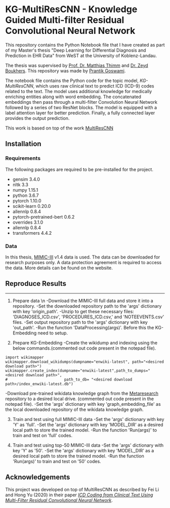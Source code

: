 # KG-MultiResCNN - Knowledge Guided Multi-filter Residual Convolutional Neural Network

This repository contains the Python Notebook file that I have created as part of my Master's thesis "Deep Learning for Differential Diagnosis and Prediction in EHR Data" from WeST at the University of Koblenz-Landau.
 
The thesis was supervised by [Prof. Dr. Matthias Thimm](https://www.mthimm.de/) and [Dr. Zeyd Boukhers](https://zeyd.boukhers.com/). This repository was made by [Prantik Goswami](https://scholar.google.com/citations?user=ei5YCgcAAAAJ).

The notebook file contains the Python code for the topic model, *KG-MultiResCNN*, which uses raw clinical text to predict ICD (ICD-9) codes related to the text. The model uses additional knowledge for medically enriching entities along with word embedding. The concatenated embeddings then pass through a multi-filter Convolution Neural Network followed by a series of two ResNet blocks. The model is equipped with a label attention layer for better prediction. Finally, a fully connected layer provides the output prediction.

This work is based on top of the work [MultiResCNN](https://github.com/foxlf823/Multi-Filter-Residual-Convolutional-Neural-Network)  

## Installation

### Requirements
The following packages are required to be pre-installed for the project.
* gensim                    3.4.0
* nltk                      3.3
* numpy                     1.15.1
* python                    3.6.7
* pytorch                   1.10.0
* scikit-learn              0.20.0
* allennlp                  0.8.4
* pytorch-pretrained-bert   0.6.2
* overrides   				3.1.0
* allennlp   				0.8.4
* transformers				4.4.2

### Data
In this thesis, [MIMIC-III](https://physionet.org/content/mimiciii/1.4/) v1.4 data is used. The data can be downloaded for research purposes only. A data protection agreement is required to access the data. More details can be found on the website.  

## Reproduce Results
-----
1. Prepare data \n
-Download the MIMIC-III full data and store it into a repository.
-Set the downloaded repository path to the 'args' dictionary with key 'origin_path'.
-Unzip to get these necessary files: 'DIAGNOSES_ICD.csv', 'PROCEDURES_ICD.csv,' and 'NOTEEVENTS.csv' files.
-Set output repository path to the 'args' dictionary with key 'out_path'.
-Run the function 'DataProcessing(args)'. Before this the KG-Embedding need to setup.

2. Prepare KG-Embedding
-Create the wikidump and indexing using the below commands.(commented out code present in the notepad file).
```
import wikimapper
wikimapper.download_wikidumps(dumpname="enwiki-latest", path="<desired download path>")
wikimapper.create_index(dumpname="enwiki-latest",path_to_dumps="<desired download path>", 
#                         path_to_db= "<desired download path>/index_enwiki-latest.db")
```
-Download pre-trained wikidata knowledge graph from the [Metaresearch](https://github.com/facebookresearch/PyTorch-BigGraph#pre-trained-embeddings) repository to a desired local drive. (commented out code present in the notepad file).
-Set the 'args' dictionary with key 'graph_embedding_file' as the local downloaded repository of the wikidata knowledge graph.

3. Train and test using full MIMIC-III data
-Set the 'args' dictionary with key 'Y' as 'full'.
-Set the 'args' dictionary with key 'MODEL_DIR' as a desired local path to store the trained model.
-Run the function 'Run(args)' to train and test on 'full' codes.

4. Train and test using top-50 MIMIC-III data
-Set the 'args' dictionary with key 'Y' as '50'.
-Set the 'args' dictionary with key 'MODEL_DIR' as a desired local path to store the trained model.
-Run the function 'Run(args)' to train and test on '50' codes.

## Acknowledgements
This project was developed on top of MultiResCNN as described by Fei Li and Hong Yu (2020) in their paper [*ICD Coding from Clinical Text Using Multi-Filter Residual Convolutional Neural Network*](https://doi.org/10.1609/aaai.v34i05.6331).

